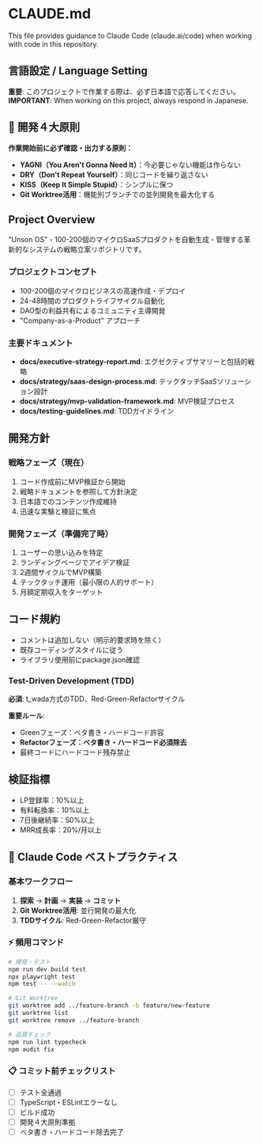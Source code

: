 # CLAUDE.md

This file provides guidance to Claude Code (claude.ai/code) when working with code in this repository.

## 言語設定 / Language Setting

**重要**: このプロジェクトで作業する際は、必ず日本語で応答してください。
**IMPORTANT**: When working on this project, always respond in Japanese.

## 🔧 開発４大原則

**作業開始前に必ず確認・出力する原則：**

- **YAGNI（You Aren't Gonna Need It）**：今必要じゃない機能は作らない
- **DRY（Don't Repeat Yourself）**：同じコードを繰り返さない  
- **KISS（Keep It Simple Stupid）**：シンプルに保つ
- **Git Worktree活用**：機能別ブランチでの並列開発を最大化する

## Project Overview

"Unson OS" - 100-200個のマイクロSaaSプロダクトを自動生成・管理する革新的なシステムの戦略立案リポジトリです。

### プロジェクトコンセプト
- 100-200個のマイクロビジネスの高速作成・デプロイ
- 24-48時間のプロダクトライフサイクル自動化
- DAO型の利益共有によるコミュニティ主導開発
- "Company-as-a-Product" アプローチ

### 主要ドキュメント
- **docs/executive-strategy-report.md**: エグゼクティブサマリーと包括的戦略
- **docs/strategy/saas-design-process.md**: テックタッチSaaSソリューション設計
- **docs/strategy/mvp-validation-framework.md**: MVP検証プロセス
- **docs/testing-guidelines.md**: TDDガイドライン

## 開発方針

### 戦略フェーズ（現在）
1. コード作成前にMVP検証から開始
2. 戦略ドキュメントを参照して方針決定
3. 日本語でのコンテンツ作成維持
4. 迅速な実験と検証に焦点

### 開発フェーズ（準備完了時）
1. ユーザーの思い込みを特定
2. ランディングページでアイデア検証
3. 2週間サイクルでMVP構築
4. テックタッチ運用（最小限の人的サポート）
5. 月額定期収入をターゲット

## コード規約

- コメントは追加しない（明示的要求時を除く）
- 既存コーディングスタイルに従う
- ライブラリ使用前にpackage.json確認

### Test-Driven Development (TDD)
**必須**: t_wada方式のTDD、Red-Green-Refactorサイクル

**重要ルール**:
- Greenフェーズ：ベタ書き・ハードコード許容
- **Refactorフェーズ：ベタ書き・ハードコード必須除去**
- 最終コードにハードコード残存禁止

## 検証指標
- LP登録率：10%以上
- 有料転換率：10%以上  
- 7日後継続率：50%以上
- MRR成長率：20%/月以上

## 🔄 Claude Code ベストプラクティス

### 基本ワークフロー
1. **探索** → **計画** → **実装** → **コミット**
2. **Git Worktree活用**: 並行開発の最大化
3. **TDDサイクル**: Red-Green-Refactor厳守

### ⚡ 頻用コマンド
```bash
# 開発・テスト
npm run dev build test
npx playwright test
npm test -- --watch

# Git Worktree
git worktree add ../feature-branch -b feature/new-feature
git worktree list
git worktree remove ../feature-branch

# 品質チェック
npm run lint typecheck
npm audit fix
```

### 📋 コミット前チェックリスト
- [ ] テスト全通過
- [ ] TypeScript・ESLintエラーなし
- [ ] ビルド成功
- [ ] 開発４大原則準拠
- [ ] ベタ書き・ハードコード除去完了